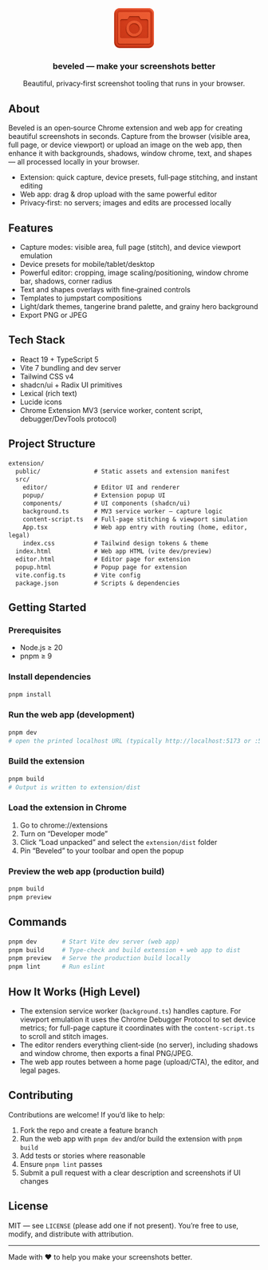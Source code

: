 <div align="center">

<img src="public/beveled_icon.png" alt="Beveled icon" width="80" height="80" />

### beveled — make your screenshots better

Beautiful, privacy‑first screenshot tooling that runs in your browser.

</div>

## About

Beveled is an open‑source Chrome extension and web app for creating beautiful screenshots in seconds. Capture from the browser (visible area, full page, or device viewport) or upload an image on the web app, then enhance it with backgrounds, shadows, window chrome, text, and shapes — all processed locally in your browser.

- Extension: quick capture, device presets, full‑page stitching, and instant editing
- Web app: drag & drop upload with the same powerful editor
- Privacy‑first: no servers; images and edits are processed locally

## Features

- Capture modes: visible area, full page (stitch), and device viewport emulation
- Device presets for mobile/tablet/desktop
- Powerful editor: cropping, image scaling/positioning, window chrome bar, shadows, corner radius
- Text and shapes overlays with fine‑grained controls
- Templates to jumpstart compositions
- Light/dark themes, tangerine brand palette, and grainy hero background
- Export PNG or JPEG

## Tech Stack

- React 19 + TypeScript 5
- Vite 7 bundling and dev server
- Tailwind CSS v4
- shadcn/ui + Radix UI primitives
- Lexical (rich text)
- Lucide icons
- Chrome Extension MV3 (service worker, content script, debugger/DevTools protocol)

## Project Structure

```
extension/
  public/               # Static assets and extension manifest
  src/
    editor/             # Editor UI and renderer
    popup/              # Extension popup UI
    components/         # UI components (shadcn/ui)
    background.ts       # MV3 service worker — capture logic
    content-script.ts   # Full-page stitching & viewport simulation
    App.tsx             # Web app entry with routing (home, editor, legal)
    index.css           # Tailwind design tokens & theme
  index.html            # Web app HTML (vite dev/preview)
  editor.html           # Editor page for extension
  popup.html            # Popup page for extension
  vite.config.ts        # Vite config
  package.json          # Scripts & dependencies
```

## Getting Started

### Prerequisites

- Node.js ≥ 20
- pnpm ≥ 9

### Install dependencies

```bash
pnpm install
```

### Run the web app (development)

```bash
pnpm dev
# open the printed localhost URL (typically http://localhost:5173 or :5174)
```

### Build the extension

```bash
pnpm build
# Output is written to extension/dist
```

### Load the extension in Chrome

1. Go to chrome://extensions
2. Turn on “Developer mode”
3. Click “Load unpacked” and select the `extension/dist` folder
4. Pin “Beveled” to your toolbar and open the popup

### Preview the web app (production build)

```bash
pnpm build
pnpm preview
```

## Commands

```bash
pnpm dev       # Start Vite dev server (web app)
pnpm build     # Type-check and build extension + web app to dist
pnpm preview   # Serve the production build locally
pnpm lint      # Run eslint
```

## How It Works (High Level)

- The extension service worker (`background.ts`) handles capture. For viewport emulation it uses the Chrome Debugger Protocol to set device metrics; for full-page capture it coordinates with the `content-script.ts` to scroll and stitch images.
- The editor renders everything client‑side (no server), including shadows and window chrome, then exports a final PNG/JPEG.
- The web app routes between a home page (upload/CTA), the editor, and legal pages.

## Contributing

Contributions are welcome! If you’d like to help:

1. Fork the repo and create a feature branch
2. Run the web app with `pnpm dev` and/or build the extension with `pnpm build`
3. Add tests or stories where reasonable
4. Ensure `pnpm lint` passes
5. Submit a pull request with a clear description and screenshots if UI changes

## License

MIT — see `LICENSE` (please add one if not present). You’re free to use, modify, and distribute with attribution.

---

Made with ❤️ to help you make your screenshots better.
